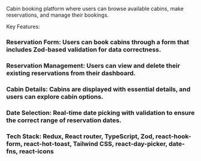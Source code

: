 Cabin booking platform where users can browse available cabins, make reservations, and manage their bookings.

Key Features:

### Reservation Form: Users can book cabins through a form that includes Zod-based validation for data correctness.
### Reservation Management: Users can view and delete their existing reservations from their dashboard.
### Cabin Details: Cabins are displayed with essential details, and users can explore cabin options.
### Date Selection: Real-time date picking with validation to ensure the correct range of reservation dates.
### Tech Stack: Redux, React router, TypeScript, Zod, react-hook-form, react-hot-toast, Tailwind CSS, react-day-picker, date-fns, react-icons
